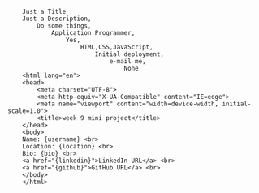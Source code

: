 <!DOCTYPE html>
        Just a Title
        Just a Description, 
            Do some things, 
                Application Programmer, 
                    Yes, 
                        HTML,CSS,JavaScript, 
                            Initial deployment, 
                                e-mail me, 
                                    None
        <html lang="en">
        <head>
            <meta charset="UTF-8">
            <meta http-equiv="X-UA-Compatible" content="IE=edge">
            <meta name="viewport" content="width=device-width, initial-scale=1.0">
            <title>week 9 mini project</title>
        </head>
        <body>
        Name: {username} <br>
        Location: {location} <br>
        Bio: {bio} <br>
        <a href="{linkedin}">LinkedIn URL</a> <br>
        <a href="{github}">GitHub URL</a> <br>
        </body>
        </html>